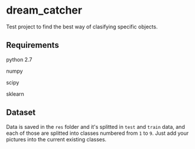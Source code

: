 # dream_catcher

Test project to find the best way of clasifying specific objects.

## Requirements

python 2.7

numpy

scipy

sklearn

## Dataset

Data is saved in the `res` folder and it's splitted in `test` and `train` data, and each of those are splitted into classes numbered from `1` to `9`.
Just add your pictures into the current existing classes.
